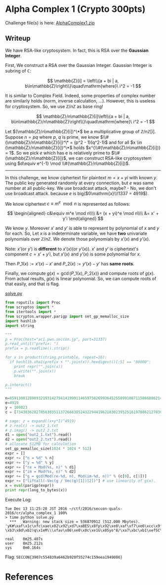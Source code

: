 Alpha Complex 1 (Crypto 300pts)
===================================

Challenge file(s) is here: [AlphaComplex1.zip](AlphaComplex1.zip)

## Writeup
We have RSA-like cryptosystem. In fact, this is RSA over the **Gaussian Integer**.

First, We construct a RSA over the Gaussian Integer. Gaussian Integer is subring of $\mathbb{C}$:

$$
\mathbb{Z}[i] = \left\\{a + bi | a, b\in\mathbb{Z}\right\\}\quad\mathrm{where}\ i^2 = -1
$$

It is similar to Complex Field. Indeed, some properties of complex number are similarly holds (norm, inverse calculation, ...). However, this is useless for cryptosystem. So, we use $\mathbb{Z} / n\mathbb{Z}$ as base ring!

$$
\mathbb{Z}/n\mathbb{Z}[i]\left\\{a + bi | a, b\in\mathbb{Z}/n\mathbb{Z}\right\\}\quad\mathrm{where}\ i^2 = -1
$$

Let $(\mathbb{Z}/n\mathbb{Z}[i])^\*$ be a multiplicative group of $\mathbb{Z}/n\mathbb{Z}[i]$. Suppose $n = pq$ where $p$, $q$ is prime, we know $\\#(\mathbb{Z}/n\mathbb{Z}[i])^\* = (p^2 - 1)(q^2-1)$ and for all $x \in (\mathbb{Z}/n\mathbb{Z}[i])^\*$ holds $x^{\\#(\mathbb{Z}/n\mathbb{Z}[i])} = 1$. So we pick $e$ which has e is relatively prime to $\\#(\mathbb{Z}/n\mathbb{Z}[i])$, we can construct RSA-like cryptosystem using $d\equiv e^{-1} \mod \\#(\mathbb{Z}/n\mathbb{Z}[i])$.

----

In this challenge, we know ciphertext for plaintext $m = x + yi$ with known $y$. The public key generated randomly at every connection, but $e$ was same number at all public-key. We use broadcast attack, maybe? - No, we don't use broadcast attack. because $e$ is big($0\mathrm{x}\\!1337 = 4919$).

We know ciphertext $c \equiv m^e \mod n$ is represented as follows:

$$
\begin{aligned}
c&\equiv m^e \mod n\\\\
&= (x + yi)^e \mod n\\\\
&= x' + y'i
\end{aligned}
$$

We know $y$. Moreover $x'$ and $y'$ is able to represent by polynomial of $x$ and $y$ for each. So, Let $x$ is a indeterminate variable, we have **two** univariate polynomials over $\mathbb{Z}/n\mathbb{Z}$. We denote those polynomials by $x'(x)$ and $y'(x)$.

Note: $x'$(or $y'$) is **different** to $x'(x)$(or $y'(x)$). $x'$ and $y'$ is ciphertext's component $c = x' + y'i$, but $x'(x)$ and $y'(x)$ is some polynomial for $x$.

Then $P\_1(x) := x'(x) - x'$ and $P\_2(x) := y'(x) - y'$ has **same roots**.

Finally, we compute $g(x) = \gcd(P\_1(x), P\_2(x))$ and compute roots of $g(x)$. From actual results, $g(x)$ is linear polynomial. So, we can compute roots of that easily, and that is flag.

[solve.py](solve.py)

```python
from roputils import Proc
from scryptos import *
from itertools import *
from scryptos.wrapper.parigp import set_gp_memalloc_size
import hashlib
import string

"""
p = Proc(host="ac1.pwn.seccon.jp", port=31337)
p.read_until("prefix: ")
prefix = p.readline().strip()

for x in product(string.printable, repeat=16):
  if hashlib.sha1(prefix + "".join(x)).hexdigest()[:5] == "00000":
    print repr("".join(x))
    p.write("".join(x))
    break

p.interact()
"""

n=85913081289093219314279414199911465975826993645255099108711586608621408324014021787874679342549096244529235932586709419001980975828323391172145792836579199724931013820275272212225060955572024694062338567977737291578560186799120393834106834908399529875670248954839313057047385142493049783648656051266200679539
e=4919
y = 109823
c = [7343836202785630351137266838524322944196218302395251619708621278307028537163796438017957382700469113231065259304446768938126604072292056771961938036191098188575796583664333657843736555276833510818568441987946108063187232471647366362615025383861649632471364729561625292996669722943156467517886902288663376530, 78805899264837359127934361704813657728028495417225274572152492070945573113436642696718282244964253253778011656522230634179033236200136511174534988947704854580923553360972284483058586894235508191718244903134393200667608836101550862777775562092269758188940713875300829889369313825258345746287364875750361695453]

# sage: z = expand((x+y*I)^4919)
# z.real() -> out2_1.txt
# z.imag() -> out2_2.txt
d1 = open("out2_1.txt").read()
d2 = open("out2_2.txt").read()
# allocate 512MB for calculation
set_gp_memalloc_size(1024 * 1024 * 512)
expr = []
expr += ["n = %d" % n]
expr += ["y = %d" % y]
expr += ["re = Mod(%s, n)" % d1]
expr += ["im = Mod(%s, n)" % d2]
expr += ["g = gcd(Mod(re-%d, n), Mod(im-%d, n))" % (c[0], c[1])]
expr += ["liftall(-Vec(g / Vec(g)[1])[2])"] # use linearity of g(x).
x = eval(parigp(expr))
print repr(long_to_bytes(x))
```

Execute Log:

```
Tue Dec 13 11:25:28 JST 2016 ~/ctf/2016/seccon-quals-2016/cr/alpha_complex_1 100%
> time python solve.py 
  ***   Warning: new stack size = 536870912 (512.000 Mbytes).
'yK#\xaf\x1c\xfc\xae\x02\x92\xd7\xa8ES\x8fp\x92\xe0\xaf\xf7\xe6\xcc\x9fR%\xe6T\x90\x9cB4\xbcX;\xe4\x11?\xb3\x8d\xb2)q\x1eM\\\xfav\x86\xe0\x0c\xe1G\x05yo"8/\xa7\xbc\xb1\xefSC\x96Y\xe1\x14\x8f\x11\xb4:\xe3\xc3G\xb4\xe5\xb1\x00SECCON{3907c554839a6462b920f55274c159eea1949086}'

real    0m25.407s
user    0m25.212s
sys     0m0.164s
```

Flag: `SECCON{3907c554839a6462b920f55274c159eea1949086}`


# References